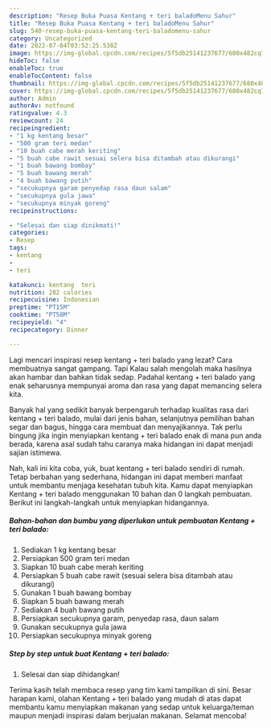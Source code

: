 ```yaml
---
description: "Resep Buka Puasa Kentang + teri baladoMenu Sahur"
title: "Resep Buka Puasa Kentang + teri baladoMenu Sahur"
slug: 540-resep-buka-puasa-kentang-teri-baladomenu-sahur
category: Uncategorized
date: 2022-07-04T03:52:25.538Z
image: https://img-global.cpcdn.com/recipes/5f5db25141237677/680x482cq70/kentang-teri-balado-foto-resep-utama.jpg
hideToc: false
enableToc: true
enableTocContent: false
thumbnail: https://img-global.cpcdn.com/recipes/5f5db25141237677/680x482cq70/kentang-teri-balado-foto-resep-utama.jpg
cover: https://img-global.cpcdn.com/recipes/5f5db25141237677/680x482cq70/kentang-teri-balado-foto-resep-utama.jpg
author: Admin
authorAv: notfound
ratingvalue: 4.3
reviewcount: 24
recipeingredient:
- "1 kg kentang besar"
- "500 gram teri medan"
- "10 buah cabe merah keriting"
- "5 buah cabe rawit sesuai selera bisa ditambah atau dikurangi"
- "1 buah bawang bombay"
- "5 buah bawang merah"
- "4 buah bawang putih"
- "secukupnya garam penyedap rasa daun salam"
- "secukupnya gula jawa"
- "secukupnya minyak goreng"
recipeinstructions:

- "Selesai dan siap dinikmati!"
categories:
- Resep
tags:
- kentang
- 
- teri

katakunci: kentang  teri 
nutrition: 282 calories
recipecuisine: Indonesian
preptime: "PT15M"
cooktime: "PT58M"
recipeyield: "4"
recipecategory: Dinner

---
```



Lagi mencari inspirasi resep kentang + teri balado yang lezat? Cara membuatnya sangat gampang. Tapi Kalau salah mengolah maka hasilnya akan hambar dan bahkan tidak sedap. Padahal kentang + teri balado yang enak seharusnya mempunyai aroma dan rasa yang dapat memancing selera kita.


Banyak hal yang sedikit banyak berpengaruh terhadap kualitas rasa dari kentang + teri balado, mulai dari jenis bahan, selanjutnya pemilihan bahan segar dan bagus, hingga cara membuat dan menyajikannya. Tak perlu bingung jika ingin menyiapkan kentang + teri balado enak di mana pun anda berada, karena asal sudah tahu caranya maka hidangan ini dapat menjadi sajian istimewa.




Nah, kali ini kita coba, yuk, buat kentang + teri balado sendiri di rumah. Tetap berbahan yang sederhana, hidangan ini dapat memberi manfaat untuk membantu menjaga kesehatan tubuh kita. Kamu dapat menyiapkan Kentang + teri balado menggunakan 10 bahan dan 0 langkah pembuatan. Berikut ini langkah-langkah untuk menyiapkan hidangannya.

<!--inarticleads1-->

##### Bahan-bahan dan bumbu yang diperlukan untuk pembuatan Kentang + teri balado:

1. Sediakan 1 kg kentang besar
1. Persiapkan 500 gram teri medan
1. Siapkan 10 buah cabe merah keriting
1. Persiapkan 5 buah cabe rawit (sesuai selera bisa ditambah atau dikurangi)
1. Gunakan 1 buah bawang bombay
1. Siapkan 5 buah bawang merah
1. Sediakan 4 buah bawang putih
1. Persiapkan secukupnya garam, penyedap rasa, daun salam
1. Gunakan secukupnya gula jawa
1. Persiapkan secukupnya minyak goreng




<!--inarticleads2-->

##### Step by step untuk buat Kentang + teri balado:


1. Selesai dan siap dihidangkan!



Terima kasih telah membaca resep yang tim kami tampilkan di sini. Besar harapan kami, olahan Kentang + teri balado yang mudah di atas dapat membantu kamu menyiapkan makanan yang sedap untuk keluarga/teman maupun menjadi inspirasi dalam berjualan makanan. Selamat mencoba!
